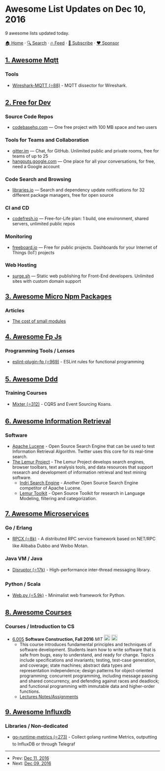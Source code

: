 # Awesome List Updates on Dec 10, 2016

9 awesome lists updated today.

[🏠 Home](/README.md) · [🔍 Search](https://www.trackawesomelist.com/search/) · [🔥 Feed](https://www.trackawesomelist.com/rss.xml) · [📮 Subscribe](https://trackawesomelist.us17.list-manage.com/subscribe?u=d2f0117aa829c83a63ec63c2f&id=36a103854c) · [❤️  Sponsor](https://github.com/sponsors/theowenyoung)



## [1. Awesome Mqtt](/content/hobbyquaker/awesome-mqtt/README.md)

### Tools

*   [Wireshark-MQTT (⭐88)](https://github.com/menudoproblema/Wireshark-MQTT) - MQTT dissector for Wireshark.

## [2. Free for Dev](/content/ripienaar/free-for-dev/README.md)

### Source Code Repos

*   [codebasehq.com](https://www.codebasehq.com/) — One free project with 100 MB space and two users

### Tools for Teams and Collaboration

*   [gitter.im](https://gitter.im/) — Chat, for GitHub. Unlimited public and private rooms, free for teams of up to 25
*   [hangouts.google.com](https://hangouts.google.com/) — One place for all your conversations, for free, need a Google account

### Code Search and Browsing

*   [libraries.io](https://libraries.io/) — Search and dependency update notifications for 32 different package managers, free for open source

### CI and CD

*   [codefresh.io](https://codefresh.io) — Free-for-Life plan: 1 build, one environment, shared servers, unlimited public repos

### Monitoring

*   [freeboard.io](https://freeboard.io/) — Free for public projects. Dashboards for your Internet of Things (IoT) projects

### Web Hosting

*   [surge.sh](https://surge.sh/) — Static web publishing for Front-End developers. Unlimited sites with custom domain support

## [3. Awesome Micro Npm Packages](/content/parro-it/awesome-micro-npm-packages/README.md)

### Articles

*   [The cost of small modules](https://nolanlawson.com/2016/08/15/the-cost-of-small-modules/)

## [4. Awesome Fp Js](/content/stoeffel/awesome-fp-js/README.md)

### Programming Tools / Lenses

*   [eslint-plugin-fp (⭐969)](https://github.com/jfmengels/eslint-plugin-fp) - ESLint rules for functional programming

## [5. Awesome Ddd](/content/heynickc/awesome-ddd/README.md)

### Training Courses

*   [Mixter (⭐312)](https://github.com/DevLyon/mixter) - CQRS and Event Sourcing Koans.

## [6. Awesome Information Retrieval](/content/harpribot/awesome-information-retrieval/README.md)

### Software

*   [Apache Lucene](http://lucene.apache.org/core/) - Open Source Search Engine that can be used to test Information Retrieval Algorithm. Twitter uses this core for its real-time search.
*   [The Lemur Project](http://www.lemurproject.org) - The Lemur Project develops search engines, browser toolbars, text analysis tools, and data resources that support research and development of information retrieval and text mining software.
    *   [Indri Search Engine](http://www.lemurproject.org/indri.php) - Another Open Source Search Engine competitor of Apache Lucene.
    *   [Lemur Toolkit](http://www.lemurproject.org/lemur.php) - Open Source Toolkit for research in Language Modeling, filtering and categorization.

## [7. Awesome Microservices](/content/mfornos/awesome-microservices/README.md)

### Go / Erlang

*   [RPCX (⭐8k)](https://github.com/smallnest/rpcx) - A distributed RPC service framework based on NET/RPC like Alibaba Dubbo and Weibo Motan.

### Java VM / Java

*   [Disruptor (⭐17k)](https://github.com/LMAX-Exchange/disruptor) - High-performance inter-thread messaging library.

### Python / Scala

*   [Web.py (⭐5.9k)](https://github.com/webpy/webpy/) - Minimalist web framework for Python.

## [8. Awesome Courses](/content/prakhar1989/awesome-courses/README.md)

### Courses / Introduction to CS

*   [6.005](http://web.mit.edu/6.005/www/fa16/) **Software Construction, Fall 2016** *MIT* <img src="https://assets-cdn.github.com/images/icons/emoji/unicode/1f4bb.png" width="20" height="20" alt="Assignments" title="Assignments" /> <img src="https://assets-cdn.github.com/images/icons/emoji/unicode/1f4dd.png" width="20" height="20" alt="Lecture Notes" title="Lecture Notes" />
    *   This course introduces fundamental principles and techniques of software development. Students learn how to write software that is safe from bugs, easy to understand, and ready for change. Topics include specifications and invariants; testing, test-case generation, and coverage; state machines; abstract data types and representation independence; design patterns for object-oriented programming; concurrent programming, including message passing and shared concurrency, and defending against races and deadlock; and functional programming with immutable data and higher-order functions.
    *   [Lectures Notes/Assignments](http://web.mit.edu/6.005/www/fa16/)

## [9. Awesome Influxdb](/content/mark-rushakoff/awesome-influxdb/README.md)

### Libraries / Non-dedicated

*   [go-runtime-metrics (⭐273)](https://github.com/tevjef/go-runtime-metrics) - Collect golang runtime Metrics, outputting to InfluxDB or through Telegraf

---

- Prev: [Dec 11, 2016](/content/2016/12/11/README.md)
- Next: [Dec 09, 2016](/content/2016/12/09/README.md)